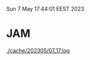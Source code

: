 Sun  7 May 17:44:01 EEST 2023
# JAM
<a href='./cache/202305/07_17.log'>./cache/202305/07_17.log</a>
